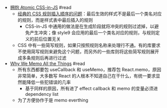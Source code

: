 - [拥抱 Atomic CSS-in-JS](https://blog.baoshuo.ren/post/atomic-css-in-js/) #read
	- [经典的 CSS 规则插入顺序的问题](https://blog.baoshuo.ren/post/atomic-css-in-js/#:~:text=%E6%88%91%E4%BB%AC%E9%83%BD%E7%9F%A5%E9%81%93%EF%BC%8C-,%E6%9C%80%E5%90%8E%E7%94%9F%E6%95%88%E7%9A%84%E6%A0%B7%E5%BC%8F,-%E4%B8%8D%E6%98%AF%E6%9C%80%E5%90%8E%E4%B8%80%E4%B8%AA)：最后生效的样式不是最后一个类名对应的规则，而是样式表中最后插入的规则
		- CSS-in-JS 中通用的做法是在生成阶段就将冲突的规则过滤掉，以避免产生冲突；像 style9 会应用的最后一个类名对应的规则，与规则定义的前后位置无关
	- CSS 中有一些简写规则，如果只按照规则名称来处理行不通。有的库要求不使用简写规则来避免这个问题，而另外的一些库则将这些简写规则展开成多条规则后再进行过滤
- [Why We Memo All the Things](https://attardi.org/why-we-memo-all-the-things/) #read
	- 所有东西都要包 useCallback 和 useMemo，推荐包 React.memo，原因非常简单，大多数写 React 的人根本不知道自己在干什么，有统一要求显然能降低一些犯错误的几率
		- 基于同样的原因，所有进了 effect callback 和 memo 的变量必须进 dependency list
	- 为了方便协作于是 memo everthing